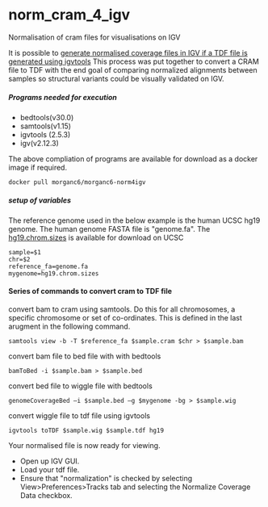 
# norm_cram_4_igv
Normalisation of cram files for visualisations on IGV

It is possible to [generate normalised coverage files in IGV if a TDF file is generated using igvtools](https://software.broadinstitute.org/software/igv/igvtools) 
This process was put together to convert a CRAM file to TDF with the end goal of comparing normalized alignments between samples so structural variants could be visually validated on IGV.


##### Programs needed for execution
* bedtools(v30.0)
* samtools(v1.15)
* igvtools (2.5.3)
* igv(v2.12.3)

The above compliation of programs are available for download as a docker image if required.
```
docker pull morganc6/morganc6-norm4igv
```

##### setup of variables
The reference genome used in the below example is the human UCSC hg19 genome. The human genome FASTA file is "genome.fa".
The [hg19.chrom.sizes](http://hgdownload.cse.ucsc.edu/goldenpath/hg19/bigZips/hg19.chrom.sizes) is available for download on UCSC
```
sample=$1
chr=$2
reference_fa=genome.fa
mygenome=hg19.chrom.sizes
```

#### Series of commands to convert cram to TDF file
convert bam to cram using samtools.
Do this for all chromosomes, a specific chromosome or set of co-ordinates. This is defined in the last arugment in the following command.

```
samtools view -b -T $reference_fa $sample.cram $chr > $sample.bam
```

convert bam file to bed file with with bedtools
```
bamToBed -i $sample.bam > $sample.bed
```

convert bed file to wiggle file with bedtools
```
genomeCoverageBed –i $sample.bed –g $mygenome -bg > $sample.wig
```

convert wiggle file to tdf file using igvtools
```
igvtools toTDF $sample.wig $sample.tdf hg19
```

Your normalised file is now ready for viewing.
* Open up IGV GUI.
* Load your tdf file.
* Ensure that "normalization" is checked by selecting View>Preferences>Tracks tab and selecting the Normalize Coverage Data checkbox.
